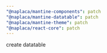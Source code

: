 ```yaml
---
"@naplaca/mantine-components": patch
"@naplaca/mantine-datatable": patch
"@naplaca/mantine-theme": patch
"@naplaca/react-core": patch
---
```


create datatable
